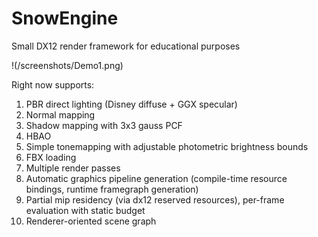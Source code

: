 # SnowEngine

Small DX12 render framework for educational purposes

!(/screenshots/Demo1.png)

Right now supports:
1) PBR direct lighting (Disney diffuse + GGX specular)
2) Normal mapping
3) Shadow mapping with 3x3 gauss PCF
4) HBAO
5) Simple tonemapping with adjustable photometric brightness bounds
6) FBX loading
7) Multiple render passes
8) Automatic graphics pipeline generation (compile-time resource bindings, runtime framegraph generation)
9) Partial mip residency (via dx12 reserved resources), per-frame evaluation with static budget
10) Renderer-oriented scene graph
